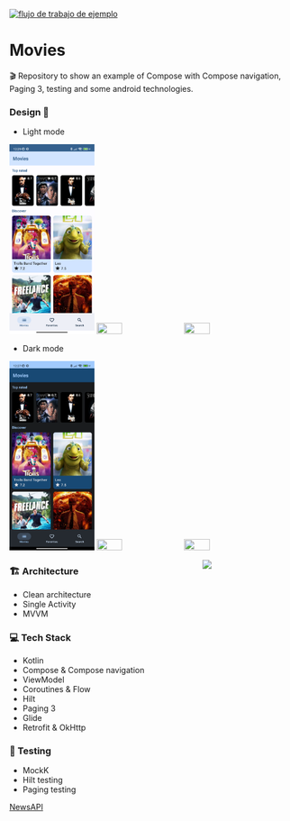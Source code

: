 <a href="https://github.com/chusclua/movies/actions">![flujo de trabajo de ejemplo](https://github.com/chusclua/movies/actions/workflows/main.yml/badge.svg)</a>
# Movies

🎬 Repository to show an example of Compose with Compose navigation, Paging 3, testing and some android technologies.

### Design 🎨
- Light mode
<p align="left">
 <img src="static/list.png" width=30% height=30%>
 <img src="static/detail.png" width=30% height=30%>
 <img src="static/webview.png" width=30% height=30%>
</p>

- Dark mode
<p align="left">
 <img src="static/dark_list.png" width=30% height=30%>
 <img src="static/dark_detail.png" width=30% height=30%>
 <img src="static/dark_webview.png" width=30% height=30%>
</p>

<img src="static/movie.gif" align="right" width="32%"/>

### 🏗️ Architecture 
- Clean architecture
- Single Activity
- MVVM

### 💻 Tech Stack
- Kotlin
- Compose & Compose navigation
- ViewModel
- Coroutines & Flow
- Hilt
- Paging 3
- Glide
- Retrofit & OkHttp

### 🐛 Testing
- MockK
- Hilt testing
- Paging testing

[NewsAPI](https://www.themoviedb.org/)
